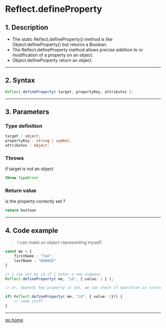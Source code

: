 # Reflect.defineProperty

## 1. Description

- The static Reflect.defineProperty() method is like Object.defineProperty() but returns a Boolean.
- The Reflect.defineProperty method allows precise addition to or modification of a property on an object.
- Object.defineProperty return an object.

---

## 2. Syntax

```ts
Reflect.defineProperty( target, propertyKey, attributes );
```

---

## 3. Parameters

### Type definition

```ts
target : object;
propertyKey : string | symbol;
attributes : object;
```

### Throws

if target is not an object

```ts
throw TypeError 
```

### Return value

is the property correctly set ?

```ts
return boolean
```

---

## 4. Code example

> I can make an object representing myself.

```ts
const me = {
    firstName : "Tan",
    lastName : "KARASU"
}

// i can set my id if i enter a new company
Reflect.defineProperty( me, "id", { value: 1 } );

// or, depends how property is set, we can check if operation is success

if( Reflect.defineProperty( me, "id", { value: 1})) {
    // some stuff
}
```

---

[go home](../Reflect.md)
